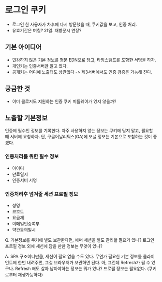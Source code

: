 # 로그인 쿠키

* 로그인 한 사용자가 차후에 다시 방문했을 때, 쿠키값을 보고, 인증 처리.
* 유효기간은 며칠? 21일. 재방문시 연장?

## 기본 아이디어

* 민감하지 않은 기본 정보를 평문 EDN으로 담고, 타임스탬프를 포함한 서명을 하자.
* 개인키는 인증서버만 알고 있다.
* 공개키는 어디에 노출돼도 상관없다 -> 제3서버에서도 인증 검증은 가능해 진다.

## 궁금한 것

* 이미 클로저도 지원하는 인증 쿠키 미들웨어가 있지 않을까?

## 노출할 기본정보

인증에 필수인 정보를 기록한다. 자주 사용하지 않는 정보는 쿠키에 담지 말고, 필요할 때 서버에 요청하자. 단, 구글어날리틱스(GA)에 보낼 정보는 기본으로 포함하는 것이 좋겠다.

### 인증처리를 위한 필수 정보

* 아이디
* 만료일시
* 인증서버 서명

### 인증처리후 넘겨줄 세션 프로필 정보

* 성명
* 코호트
* 요금제
* 이메일인증여부
* 약관동의일시

Q. 기본정보를 쿠키에 별도 보관한다면, 애써 세션을 별도 관리할 필요가 있나? 로그인 프로필 정보 외에 세션에 담을 만한 정보는 무엇이 있나?

A. SPA 구조이니만큼, 세션이 필요 없을 수도 있다. 무언가 필요한 기본 정보를 클라이언트에 한번 내려주면, 그걸 브라우저가 보관하면 된다. 아, 그런데 Refresh가 될 수 있구나. Refresh 해도 살아 남아야하는 정보는 뭐가 있나? 프로필 정보는 필요없다. (쿠키로부터 재생가능하다)
